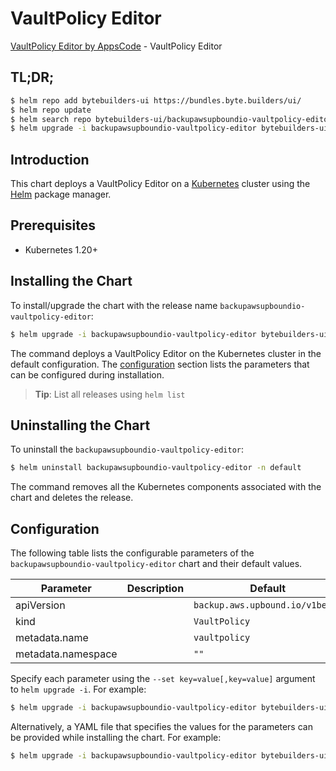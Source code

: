# VaultPolicy Editor

[VaultPolicy Editor by AppsCode](https://byte.builders) - VaultPolicy Editor

## TL;DR;

```bash
$ helm repo add bytebuilders-ui https://bundles.byte.builders/ui/
$ helm repo update
$ helm search repo bytebuilders-ui/backupawsupboundio-vaultpolicy-editor --version=v0.4.18
$ helm upgrade -i backupawsupboundio-vaultpolicy-editor bytebuilders-ui/backupawsupboundio-vaultpolicy-editor -n default --create-namespace --version=v0.4.18
```

## Introduction

This chart deploys a VaultPolicy Editor on a [Kubernetes](http://kubernetes.io) cluster using the [Helm](https://helm.sh) package manager.

## Prerequisites

- Kubernetes 1.20+

## Installing the Chart

To install/upgrade the chart with the release name `backupawsupboundio-vaultpolicy-editor`:

```bash
$ helm upgrade -i backupawsupboundio-vaultpolicy-editor bytebuilders-ui/backupawsupboundio-vaultpolicy-editor -n default --create-namespace --version=v0.4.18
```

The command deploys a VaultPolicy Editor on the Kubernetes cluster in the default configuration. The [configuration](#configuration) section lists the parameters that can be configured during installation.

> **Tip**: List all releases using `helm list`

## Uninstalling the Chart

To uninstall the `backupawsupboundio-vaultpolicy-editor`:

```bash
$ helm uninstall backupawsupboundio-vaultpolicy-editor -n default
```

The command removes all the Kubernetes components associated with the chart and deletes the release.

## Configuration

The following table lists the configurable parameters of the `backupawsupboundio-vaultpolicy-editor` chart and their default values.

|     Parameter      | Description |                  Default                   |
|--------------------|-------------|--------------------------------------------|
| apiVersion         |             | <code>backup.aws.upbound.io/v1beta1</code> |
| kind               |             | <code>VaultPolicy</code>                   |
| metadata.name      |             | <code>vaultpolicy</code>                   |
| metadata.namespace |             | <code>""</code>                            |


Specify each parameter using the `--set key=value[,key=value]` argument to `helm upgrade -i`. For example:

```bash
$ helm upgrade -i backupawsupboundio-vaultpolicy-editor bytebuilders-ui/backupawsupboundio-vaultpolicy-editor -n default --create-namespace --version=v0.4.18 --set apiVersion=backup.aws.upbound.io/v1beta1
```

Alternatively, a YAML file that specifies the values for the parameters can be provided while
installing the chart. For example:

```bash
$ helm upgrade -i backupawsupboundio-vaultpolicy-editor bytebuilders-ui/backupawsupboundio-vaultpolicy-editor -n default --create-namespace --version=v0.4.18 --values values.yaml
```
